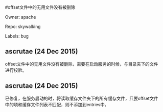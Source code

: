 #offset文件中的无用文件没有被删除

Owner: apache

Repo: skywalking

Labels: bug 

## ascrutae (24 Dec 2015)

offset文件中的无用文件没有被删除，需要在启动服务的时候，与目录夹下的文件进行校验。


## ascrutae (24 Dec 2015)

已修复，在服务启动的时，将读取缓存文件夹下的所有缓存文件，只要offset文件中的项和缓存文件列表不匹配，则不添加到entries中。


